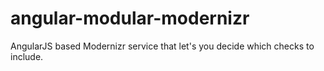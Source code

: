 # angular-modular-modernizr
AngularJS based Modernizr service that let's you decide which checks to include.

